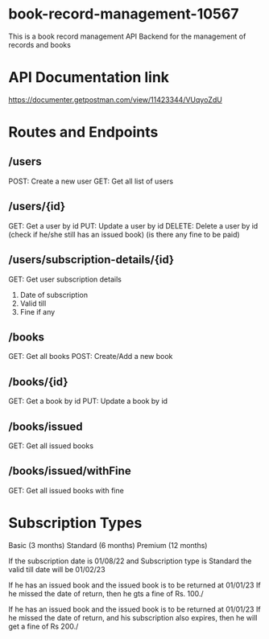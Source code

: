 # book-record-management-10567

This is a book record management API Backend for the management of records and books

# API Documentation link

https://documenter.getpostman.com/view/11423344/VUqyoZdU

# Routes and Endpoints

## /users

POST: Create a new user 
GET: Get all list of users 

## /users/{id}

GET: Get a user by id 
PUT: Update a user by id
DELETE: Delete a user by id (check if he/she still has an issued book) (is there any fine to be paid)

## /users/subscription-details/{id}

GET: Get user subscription details

1. Date of subscription
2. Valid till
3. Fine if any

## /books

GET: Get all books
POST: Create/Add a new book

## /books/{id}

GET: Get a book by id
PUT: Update a book by id

## /books/issued

GET: Get all issued books

## /books/issued/withFine

GET: Get all issued books with fine

# Subscription Types

Basic (3 months)
Standard (6 months)
Premium (12 months)

If the subscription date is 01/08/22
and Subscription type is Standard
the valid till date will be 01/02/23

If he has an issued book and the issued book is to be returned at 01/01/23
If he missed the date of return, then he gts a fine of Rs. 100./

If he has an issued book and the issued book is to be returned at 01/01/23
If he missed the date of return, and his subscription also expires, then he will get a fine of Rs 200./
